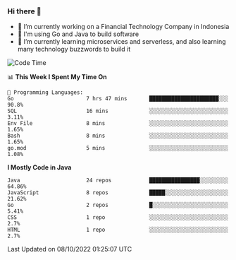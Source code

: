 ### Hi there 👋

<!--
**mazzama/mazzama** is a ✨ _special_ ✨ repository because its `README.md` (this file) appears on your GitHub profile.

Here are some ideas to get you started:

- 🔭 I’m currently working on ...
- 🌱 I’m currently learning ...
- 👯 I’m looking to collaborate on ...
- 🤔 I’m looking for help with ...
- 💬 Ask me about ...
- 📫 How to reach me: ...
- 😄 Pronouns: ...
- ⚡ Fun fact: ...
-->

- 🔭 I’m currently working on a Financial Technology Company in Indonesia
- :gun: I'm using Go and Java to build software
- 🌱 I’m currently learning microservices and serverless, and also learning many technology buzzwords to build it

<!--START_SECTION:waka-->
![Code Time](http://img.shields.io/badge/Code%20Time-2%2C317%20hrs%2044%20mins-blue)

📊 **This Week I Spent My Time On** 

```text
💬 Programming Languages: 
Go                       7 hrs 47 mins       ██████████████████████░░░   90.8% 
SQL                      16 mins             ░░░░░░░░░░░░░░░░░░░░░░░░░   3.11% 
Env File                 8 mins              ░░░░░░░░░░░░░░░░░░░░░░░░░   1.65% 
Bash                     8 mins              ░░░░░░░░░░░░░░░░░░░░░░░░░   1.65% 
go.mod                   5 mins              ░░░░░░░░░░░░░░░░░░░░░░░░░   1.08%

```

**I Mostly Code in Java** 

```text
Java                     24 repos            ████████████████░░░░░░░░░   64.86% 
JavaScript               8 repos             █████░░░░░░░░░░░░░░░░░░░░   21.62% 
Go                       2 repos             █░░░░░░░░░░░░░░░░░░░░░░░░   5.41% 
CSS                      1 repo              ░░░░░░░░░░░░░░░░░░░░░░░░░   2.7% 
HTML                     1 repo              ░░░░░░░░░░░░░░░░░░░░░░░░░   2.7%

```



 Last Updated on 08/10/2022 01:25:07 UTC
<!--END_SECTION:waka-->
